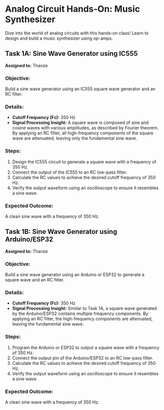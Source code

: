# Analog Circuit Hands-On: Music Synthesizer

Dive into the world of analog circuits with this hands-on class! Learn to design and build a music synthesizer using op-amps.

## Task 1A: Sine Wave Generator using IC555

**Assigned to:** Thanze

### Objective:
Build a sine wave generator using an IC555 square wave generator and an RC filter.

### Details:
- **Cutoff Frequency (Fc):** 350 Hz
- **Signal Processing Insight:**
    A square wave is composed of sine and cosine waves with various amplitudes, as described by Fourier theorem. By applying an RC filter, all high-frequency components of the square wave are attenuated, leaving only the fundamental sine wave.

### Steps:
1. Design the IC555 circuit to generate a square wave with a frequency of 350 Hz.
2. Connect the output of the IC555 to an RC low-pass filter.
3. Calculate the RC values to achieve the desired cutoff frequency of 350 Hz.
4. Verify the output waveform using an oscilloscope to ensure it resembles a sine wave.

### Expected Outcome:
A clean sine wave with a frequency of 350 Hz.


## Task 1B: Sine Wave Generator using Arduino/ESP32

**Assigned to:** Thanze

### Objective:
Build a sine wave generator using an Arduino or ESP32 to generate a square wave and an RC filter.

### Details:
- **Cutoff Frequency (Fc):** 350 Hz
- **Signal Processing Insight:**
    Similar to Task 1A, a square wave generated by the Arduino/ESP32 contains multiple frequency components. By applying an RC filter, the high-frequency components are attenuated, leaving the fundamental sine wave.

### Steps:
1. Program the Arduino or ESP32 to output a square wave with a frequency of 350 Hz.
2. Connect the output pin of the Arduino/ESP32 to an RC low-pass filter.
3. Calculate the RC values to achieve the desired cutoff frequency of 350 Hz.
4. Verify the output waveform using an oscilloscope to ensure it resembles a sine wave.

### Expected Outcome:
A clean sine wave with a frequency of 350 Hz.
